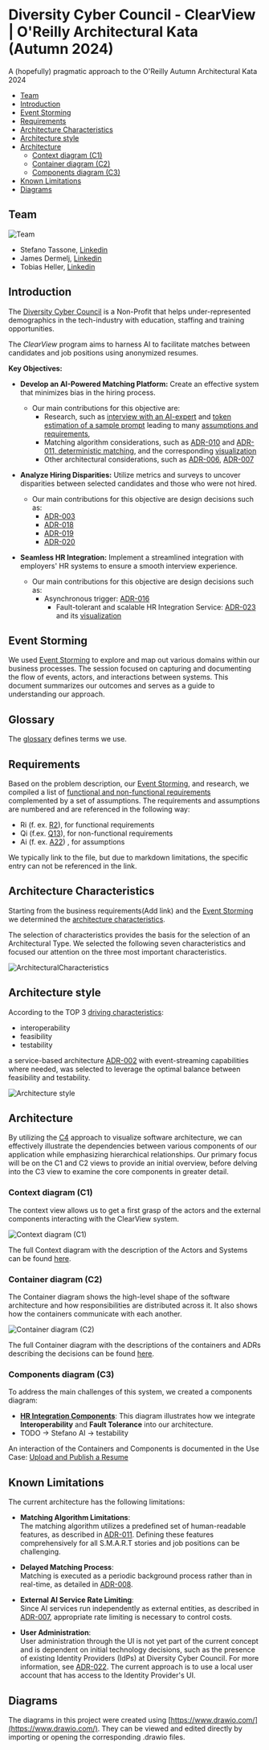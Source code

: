 # Diversity Cyber Council - ClearView | O'Reilly Architectural Kata (Autumn 2024)
A (hopefully) pragmatic approach to the O'Reilly Autumn Architectural Kata 2024

- [Team](#team)
- [Introduction](#introduction)
- [Event Storming](#event-storming)
- [Requirements](#requirements)
- [Architecture Characteristics](#architecture-characteristics)
- [Architecture style](#architecture-style)
- [Architecture](#architecture)
  - [Context diagram (C1)](#context-diagram-c1)
  - [Container diagram (C2)](#container-diagram-c2)
  - [Components diagram (C3)](#components-diagram-c3)
- [Known Limitations](#known-limitations)
- [Diagrams](#diagrams)


## Team
![Team](./ArchitectureCharacteristics/images/team.png)

- Stefano Tassone, [Linkedin](https://ch.linkedin.com/in/stefano-tassone)
- James Dermelj, [Linkedin](https://ch.linkedin.com/in/james-dermelj-493446119)
- Tobias Heller, [Linkedin](https://ch.linkedin.com/in/tobias-heller)

## Introduction
The [Diversity Cyber Council](https://www.diversitycybercouncil.com/) is a Non-Profit that helps under-represented demographics in the tech-industry with education, staffing and training opportunities.

The *ClearView* program aims to harness AI to facilitate matches between candidates and job positions using anonymized resumes.

**Key Objectives:**

- **Develop an AI-Powered Matching Platform:** Create an effective system that minimizes bias in the hiring process.
  - Our main contributions for this objective are:
    - Research, such as [interview with an AI-expert](/Requirements/Research/interview-ai-expert.md) and 
    [token estimation of a sample prompt](/Requirements/Research/token-estimation.md) leading to many
    [assumptions and requirements](/Requirements/requirements-and-assumptions.md), 
    - Matching algorithm considerations, such as [ADR-010](/ADR/ADR-010-create-features-from-story-not-resumes.md) and
    [ADR-011, deterministic matching](/ADR/ADR-011-deterministic-matching.md), 
    and the corresponding [visualization](/C4/C3-components-matching.md)
    - Other architectural considerations, such as [ADR-006](/ADR/ADR-006-ai-models-run-on-separate-containers.md),
      [ADR-007](/ADR/ADR-007-use-of-external-llms.md)

- **Analyze Hiring Disparities:** Utilize metrics and surveys to uncover disparities between selected candidates and those who were not hired.
  - Our main contributions for this objective are design decisions such as:
    - [ADR-003](/ADR/ADR-003-batch-for-analytics.md)
    - [ADR-018](/ADR/ADR-018-location-of-survey-triggers.md)
    - [ADR-019](/ADR/ADR-019-data-transmission-for-analytics.md)
    - [ADR-020](/ADR/ADR-020-externalizing-survey-processes.md)
  
- **Seamless HR Integration:** Implement a streamlined integration with employers' HR systems to ensure a smooth interview experience.
  - Our main contributions for this objective are design decisions such as:
    - Asynchronous trigger: [ADR-016](/ADR/ADR-016-matches-published-as-events.md)
      - Fault-tolerant and scalable HR Integration Service: [ADR-023](/ADR/ADR-023-adapters-for-hr-systems.md) and its
      [visualization](/C4/C3-components-hr-integration.md)


## Event Storming
We used [Event Storming](./EventStorming/event_storming.md) to explore and map out various domains within our business processes. The session focused on capturing and documenting the flow of events, actors, and interactions between systems. This document summarizes our outcomes and serves as a guide to understanding our approach.

## Glossary

The [glossary](/Requirements/glossary.md) defines terms we use.

## Requirements

Based on the problem description, our [Event Storming](./EventStorming/event_storming.md), and research, we compiled a list of [functional
and non-functional requirements](/Requirements/requirements-and-assumptions.md) complemented by a set of assumptions.
The requirements and assumptions are numbered and are referenced in the following way:
- Ri (f. ex. [R2](/Requirements/requirements-and-assumptions.md)), for functional requirements 
- Qi (f.ex. [Q13](/Requirements/requirements-and-assumptions.md)), for non-functional requirements
- Ai (f. ex. [A22](/Requirements/requirements-and-assumptions.md)) , for assumptions

We typically link to the file, but due to markdown limitations, the specific entry can not be referenced in the link.

## Architecture Characteristics
Starting from the business requirements(Add link) and the [Event Storming](./EventStorming/event_storming.md) we determined the [architecture characteristics](/ArchitectureCharacteristics/Characteristics.md).

The selection of characteristics provides the basis for the selection of an Architectural Type. We selected the following seven characteristics and focused our attention on the three most important characteristics.

![ArchitecturalCharacteristics](/ArchitectureCharacteristics/images/architecture-characteristics.png)

## Architecture style
According to the TOP 3 [driving characteristics](/ArchitectureCharacteristics/Characteristics.md):
- interoperability
- feasibility
- testability

a service-based architecture [ADR-002](/ADR/ADR-002-architecture-style.md) with event-streaming capabilities where needed, was selected to leverage the optimal balance between feasibility and testability.

![Architecture style](/ADR/images/ADR-002-architecture-style.png)

## Architecture
By utilizing the [C4](https://c4model.com/) approach to visualize software architecture, we can effectively illustrate the dependencies between various components of our application while emphasizing hierarchical relationships. Our primary focus will be on the C1 and C2 views to provide an initial overview, before delving into the C3 view to examine the core components in greater detail.

###  Context diagram (C1)
The context view allows us to get a first grasp of the actors and the external components interacting with the ClearView system.

![Context diagram  (C1)](/C4/images/C1-Context.png)

The full Context diagram with the description of the Actors and Systems can be found [here](/C4/C1-context.md).


### Container diagram (C2)
The Container diagram shows the high-level shape of the software architecture and how responsibilities are distributed across it. 
It also shows how the containers communicate with each another. 

![Container diagram (C2)](/C4/images/C2-Container.png)

The full Container diagram with the descriptions of the containers and  ADRs describing the decisions can be found [here](/C4/C2-container.md).


### Components diagram (C3)
To address the main challenges of this system, we created a components diagram:

- **[HR Integration Components](/C4/C3-components-hr-integration.md)**: This diagram illustrates how we integrate **Interoperability** and **Fault Tolerance** into our architecture.
- TODO -> Stefano AI -> testability

An interaction of the Containers and Components is documented in the Use Case: [Upload and Publish a Resume](/UseCases/use-case-upload-a-resume.md)

## Known Limitations
The current architecture has the following limitations:

- **Matching Algorithm Limitations**:  
  The matching algorithm utilizes a predefined set of human-readable features, as described in [ADR-011](/ADR/ADR-011-deterministic-matching.md). Defining these features comprehensively for all S.M.A.R.T stories and job positions can be challenging.

- **Delayed Matching Process**:  
  Matching is executed as a periodic background process rather than in real-time, as detailed in [ADR-008](/ADR/ADR-008-ui-reactivity.md).

- **External AI Service Rate Limiting**:  
  Since AI services run independently as external entities, as described in [ADR-007](/ADR/ADR-007-use-of-external-llms.md), appropriate rate limiting is necessary to control costs.

- **User Administration**:  
  User administration through the UI is not yet part of the current concept and is dependent on initial technology decisions, such as the presence of existing Identity Providers (IdPs) at Diversity Cyber Council. For more information, see [ADR-022](/ADR/ADR-022-initial-technology-decisions.md). The current approach is to use a local user account that has access to the Identity Provider's UI.

## Diagrams

The diagrams in this project were created using [https://www.drawio.com/](https://www.drawio.com/). They can be viewed and edited directly by importing or opening the corresponding .drawio files.

